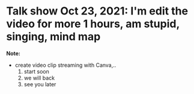 # Talk show Oct 23, 2021: I'm edit the video for more 1 hours, am stupid, singing, mind map

**Note:**

- create video clip streaming with Canva,..
  1. start soon
  2. we will back
  3. see you later
